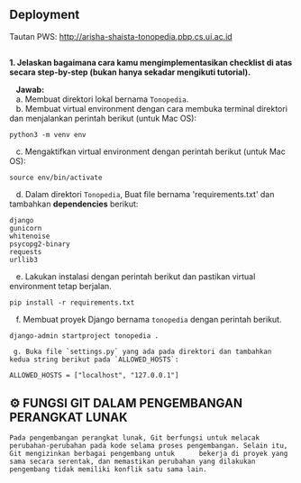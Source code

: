 ## Deployment
Tautan PWS: http://arisha-shaista-tonopedia.pbp.cs.ui.ac.id

## 
**1. Jelaskan bagaimana cara kamu mengimplementasikan checklist di atas secara step-by-step (bukan hanya sekadar mengikuti tutorial).**  

&nbsp;&nbsp;&nbsp;**Jawab:**  
&nbsp;&nbsp;&nbsp;a. Membuat direktori lokal bernama `Tonopedia`.  
&nbsp;&nbsp;&nbsp;b. Membuat virtual environment dengan cara membuka terminal direktori dan menjalankan perintah berikut (untuk Mac OS):  
<pre><code>python3 -m venv env</code></pre>
&nbsp;&nbsp;&nbsp;c. Mengaktifkan virtual environment dengan perintah berikut (untuk Mac OS):  
<pre><code>source env/bin/activate</code></pre>  
&nbsp;&nbsp;&nbsp;d. Dalam direktori `Tonopedia`, Buat file bernama 'requirements.txt' dan tambahkan __dependencies__ berikut:  
```
django  
gunicorn  
whitenoise  
psycopg2-binary  
requests  
urllib3  
```
&nbsp;&nbsp;&nbsp;e. Lakukan instalasi dengan perintah berikut dan pastikan virtual environment tetap berjalan.  
<pre><code>pip install -r requirements.txt</code></pre>  
&nbsp;&nbsp;&nbsp;f. Membuat proyek Django bernama `tonopedia` dengan perintah berikut.  
<pre><code>django-admin startproject tonopedia .</code></pre>


     g. Buka file `settings.py` yang ada pada direktori dan tambahkan kedua string berikut pada `ALLOWED_HOSTS`:
```
ALLOWED_HOSTS = ["localhost", "127.0.0.1"]
```




## ⚙️ FUNGSI GIT DALAM PENGEMBANGAN PERANGKAT LUNAK
    Pada pengembangan perangkat lunak, Git berfungsi untuk melacak perubahan-perubahan pada kode selama proses pengembangan. Selain itu, Git mengizinkan berbagai pengembang untuk      bekerja di proyek yang sama secara serentak, dan memastikan perubahan yang dilakukan pengembang tidak memiliki konflik satu sama lain.
